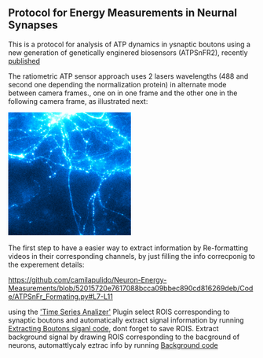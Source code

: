## Protocol for Energy Measurements in Neurnal Synapses

This is a protocol for analysis of ATP dynamics in ysnaptic boutons using a new generation of genetically enginered biosensors (ATPSnFR2), recently [published](https://www.biorxiv.org/content/10.1101/2023.08.24.554624v1)

The ratiometric ATP sensor approach uses 2 lasers wavelengths (488 and second one depending the normalization protein) in alternate mode between camera frames., one on in one frame and the other one in the following camera frame, as illustrated next:

<img src="./Images/Switcher_Laser 637-488.gif" alt="Neuron" style="width: 250px;"/>

The first step to have a easier way to extract information by Re-formatting videos in their corresponding channels, by just filling the info correcponig to the experement details: 

https://github.com/camilapulido/Neuron-Energy-Measurements/blob/52015720e7617088bcca09bbec890cd816269deb/Code/ATPSnFr_Formating.py#L7-L11

using the ['Time Series Analizer'](https://imagej.net/ij/plugins/time-series.html) Plugin select ROIS corresponding to synaptic boutons and automatically extract signal information by running [Extracting Boutons siganl code](Code/Syn-iATPsf-HALO_Switcher.py), dont forget to save ROIS. Extract background signal by drawing ROIS corresponding to the bacground of neurons, automattlycaly eztrac info by running [Background code](Code/Syn-iATPsf-HALO_NoStim_BLACK.py)
